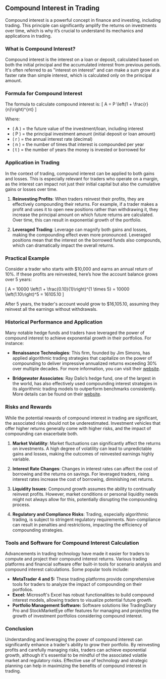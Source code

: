 ## Compound Interest in Trading

Compound interest is a powerful concept in finance and investing, including trading. This principle can significantly amplify the returns on investments over time, which is why it’s crucial to understand its mechanics and applications in trading.

### What is Compound Interest?

Compound interest is the interest on a loan or deposit, calculated based on both the initial principal and the accumulated interest from previous periods. It's often referred to as "interest on interest" and can make a sum grow at a faster rate than simple interest, which is calculated only on the principal amount.

### Formula for Compound Interest

The formula to calculate compound interest is:
\[ A = P \left(1 + \frac{r}{n}\right)^{nt} \]

Where:
- \( A \) = the future value of the investment/loan, including interest
- \( P \) = the principal investment amount (initial deposit or loan amount)
- \( r \) = the annual interest rate (decimal)
- \( n \) = the number of times that interest is compounded per year
- \( t \) = the number of years the money is invested or borrowed for

### Application in Trading

In the context of trading, compound interest can be applied to both gains and losses. This is especially relevant for traders who operate on a margin, as the interest can impact not just their initial capital but also the cumulative gains or losses over time.

1. **Reinvesting Profits**: When traders reinvest their profits, they are effectively compounding their returns. For example, if a trader makes a profit and uses it to open new positions rather than withdrawing it, they increase the principal amount on which future returns are calculated. Over time, this can result in exponential growth of the portfolio.

2. **Leveraged Trading**: Leverage can magnify both gains and losses, making the compounding effect even more pronounced. Leveraged positions mean that the interest on the borrowed funds also compounds, which can dramatically impact the overall returns.

### Practical Example

Consider a trader who starts with $10,000 and earns an annual return of 10%. If these profits are reinvested, here’s how the account balance grows over 5 years:

\[ 
A = 10000 \left(1 + \frac{0.10}{1}\right)^{1 \times 5} = 10000 \left(1.10\right)^5 = 16105.10
\]

After 5 years, the trader's account would grow to $16,105.10, assuming they reinvest all the earnings without withdrawals.

### Historical Performance and Application

Many notable hedge funds and traders have leveraged the power of compound interest to achieve exponential growth in their portfolios. For instance:

- **Renaissance Technologies**: This firm, founded by Jim Simons, has applied algorithmic trading strategies that capitalize on the power of compounding to deliver impressive annualized returns exceeding 30% over multiple decades. For more information, you can visit their [website](https://www.rentec.com/).

- **Bridgewater Associates**: Ray Dalio’s hedge fund, one of the largest in the world, has also effectively used compounding interest strategies in its algorithmic trading models to outperform benchmarks consistently. More details can be found on their [website](https://www.bridgewater.com/).

### Risks and Rewards

While the potential rewards of compound interest in trading are significant, the associated risks should not be underestimated. Investment vehicles that offer higher returns generally come with higher risks, and the impact of compounding can exacerbate both.

1. **Market Volatility**: Market fluctuations can significantly affect the returns on investments. A high degree of volatility can lead to unpredictable gains and losses, making the outcomes of reinvested earnings highly variable.

2. **Interest Rate Changes**: Changes in interest rates can affect the cost of borrowing and the returns on savings. For leveraged traders, rising interest rates increase the cost of borrowing, diminishing net returns.

3. **Liquidity Issues**: Compound growth assumes the ability to continually reinvest profits. However, market conditions or personal liquidity needs might not always allow for this, potentially disrupting the compounding process.

4. **Regulatory and Compliance Risks**: Trading, especially algorithmic trading, is subject to stringent regulatory requirements. Non-compliance can result in penalties and restrictions, impacting the efficiency of compounding strategies.

### Tools and Software for Compound Interest Calculation

Advancements in trading technology have made it easier for traders to compute and project their compound interest returns. Various trading platforms and financial software offer built-in tools for scenario analysis and compound interest calculations. Some popular tools include:

- **MetaTrader 4 and 5:** These trading platforms provide comprehensive tools for traders to analyze the impact of compounding on their portfolios.
- **Excel:** Microsoft's Excel has robust functionalities to build compound interest models, allowing traders to visualize potential future growth.
- **Portfolio Management Software:** Software solutions like TradingDiary Pro and StockMarketEye offer features for managing and projecting the growth of investment portfolios considering compound interest.

### Conclusion

Understanding and leveraging the power of compound interest can significantly enhance a trader's ability to grow their portfolio. By reinvesting profits and carefully managing risks, traders can achieve exponential growth, although it's essential to be mindful of the associated volatile market and regulatory risks. Effective use of technology and strategic planning can help in maximizing the benefits of compound interest in trading.
